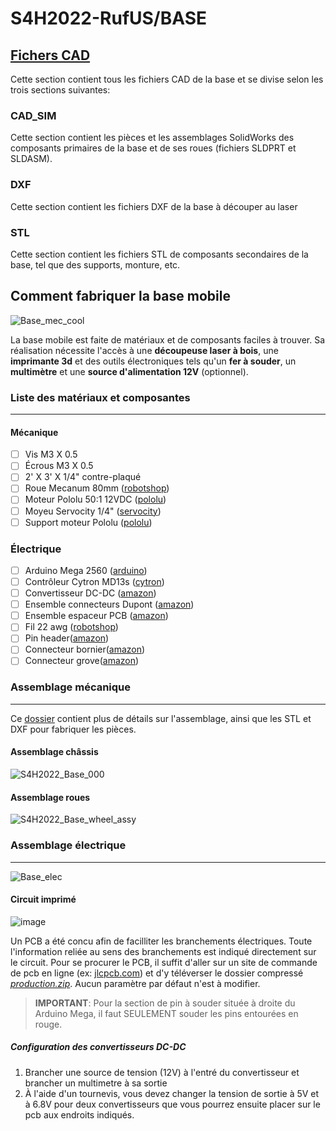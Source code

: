 
# S4H2022-RufUS/BASE
## [Fichers CAD](https://github.com/Beam-create/S4H2022-RufUS/tree/main/CAD)
Cette section contient tous les fichiers CAD de la base et se divise selon les trois sections suivantes:
### CAD_SIM
Cette section contient les pièces et les assemblages SolidWorks des composants primaires de la base et de ses roues (fichiers SLDPRT et SLDASM).
### DXF
Cette section contient les fichiers DXF de la base à découper au laser
### STL
Cette section contient les fichiers STL de composants secondaires de la base, tel que des supports, monture, etc.

## Comment fabriquer la base mobile
![Base_mec_cool](https://user-images.githubusercontent.com/72213923/155202295-f0e4fc5b-6d43-4b49-9942-6be311430c08.jpg)

La base mobile est faite de matériaux et de composants faciles à trouver. Sa réalisation nécessite l'accès à une **découpeuse laser à bois**, une **imprimante 3d** et des outils électroniques tels qu'un **fer à souder**, un **multimètre** et une **source d'alimentation 12V** (optionnel).

### Liste des matériaux et composantes
***
#### Mécanique
- [ ]  Vis M3 X 0.5 
- [ ] Écrous M3 X 0.5 
- [ ] 2' X 3' X 1/4" contre-plaqué
- [ ] Roue Mecanum 80mm ([robotshop](https://www.robotshop.com/ca/en/80mm-mecanum-wheel-kit-4x.html))
- [ ] Moteur Pololu 50:1 12VDC  ([pololu](https://www.pololu.com/product/4753))
- [ ] Moyeu Servocity 1/4"  ([servocity](https://www.servocity.com/0-250-0-770-set-screw-hub/))
- [ ] Support moteur Pololu ([pololu](https://www.pololu.com/product/1084))

### Électrique
- [ ] Arduino Mega 2560 ([arduino](https://store-usa.arduino.cc/products/arduino-mega-2560-rev3))
- [ ] Contrôleur Cytron MD13s ([cytron](https://www.cytron.io/p-13amp-6v-30v-dc-motor-driver))
- [ ] Convertisseur DC-DC ([amazon](https://www.amazon.ca/Yizhet-Module-dalimentation-r%C3%A9glable-LM2596/dp/B08Q2YKJ6Q/ref=sr_1_4_sspa?keywords=variable+buck+converter&qid=1645588038&sprefix=variable+buck%2Caps%2C87&sr=8-4-spons&psc=1&spLa=ZW5jcnlwdGVkUXVhbGlmaWVyPUEyTzZQOVVRQUg1VTJYJmVuY3J5cHRlZElkPUEwMTczNjA2SlRaNlpGSUtMRkxFJmVuY3J5cHRlZEFkSWQ9QTA4NTUxOTYyQVM3Vjk5TzNHM0gyJndpZGdldE5hbWU9c3BfYXRmJmFjdGlvbj1jbGlja1JlZGlyZWN0JmRvTm90TG9nQ2xpY2s9dHJ1ZQ==))
- [ ] Ensemble connecteurs Dupont ([amazon](https://www.amazon.ca/Yangoutool-Dupont-connecteurs-cliquet-JST-XH/dp/B07X9MJ8G2/ref=sr_1_3_sspa?__mk_fr_CA=%C3%85M%C3%85%C5%BD%C3%95%C3%91&crid=22K7F4Z52OQK1&keywords=jst+connector+kit&qid=1645481928&sprefix=jst+connector+kit%2Caps%2C71&sr=8-3-spons&psc=1&spLa=ZW5jcnlwdGVkUXVhbGlmaWVyPUFFVjVON0VMUDJCRUImZW5jcnlwdGVkSWQ9QTA0OTM2NDYzUFdHRDM1M1NMMUROJmVuY3J5cHRlZEFkSWQ9QTAwMjk1ODM5VlFUSjM0OTNUS0Emd2lkZ2V0TmFtZT1zcF9hdGYmYWN0aW9uPWNsaWNrUmVkaXJlY3QmZG9Ob3RMb2dDbGljaz10cnVl))
- [ ] Ensemble espaceur PCB ([amazon](https://www.amazon.ca/Litorange-entretoises-hexagonales-femelle-circuit/dp/B07TP2YYQB/ref=sr_1_1_sspa?__mk_fr_CA=%C3%85M%C3%85%C5%BD%C3%95%C3%91&crid=3PX4RNR4ABLM5&keywords=pcb+spacer&qid=1645482172&sprefix=pcb+spacer%2Caps%2C74&sr=8-1-spons&psc=1&spLa=ZW5jcnlwdGVkUXVhbGlmaWVyPUEyMzhTRTFZSEFKTVYzJmVuY3J5cHRlZElkPUExMDMyMzczUlg1QkE5RUk1STRVJmVuY3J5cHRlZEFkSWQ9QTA3NTI5NDUyWEg1OUNPOEtOWDhXJndpZGdldE5hbWU9c3BfYXRmJmFjdGlvbj1jbGlja1JlZGlyZWN0JmRvTm90TG9nQ2xpY2s9dHJ1ZQ==))
- [ ] Fil 22 awg ([robotshop](https://www.robotshop.com/ca/fr/kit-fils-pvc-noyau-solide-plusivo-22awg-6-couleurs-10-m-chacun.html))
- [ ] Pin header([amazon](https://www.amazon.ca/-/fr/10-Paire-femelle-broches-Connecteur-Arduino/dp/B019WOPOHI/ref=sr_1_10?__mk_fr_CA=ÅMÅŽÕÑ&crid=2QZMUE8YLUWN3&keywords=pin+header&qid=1649268265&sprefix=pin+header%2Caps%2C54&sr=8-10))
- [ ] Connecteur bornier([amazon](https://www.amazon.ca/-/fr/gp/product/B07H5G7GC6/ref=ppx_yo_dt_b_asin_title_o07_s00?ie=UTF8&th=1))
- [ ] Connecteur grove([amazon](https://www.amazon.ca/-/fr/WOWOONE-connecteurs-femelles-Micro-broches/dp/B08RHGT3W3/ref=sr_1_38?__mk_fr_CA=ÅMÅŽÕÑ&crid=2IVHVETWWB96F&keywords=grove+connectors+4&qid=1649268329&sprefix=grove+connectors+4%2Caps%2C57&sr=8-38))

### Assemblage mécanique
***
Ce [dossier](https://github.com/Beam-create/S4H2022-RufUS/tree/main/CAD) contient plus de détails sur l'assemblage, ainsi que les STL et DXF pour fabriquer les pièces.
#### Assemblage châssis
![S4H2022_Base_000](https://user-images.githubusercontent.com/72213923/155043265-a48b9cb9-ba62-4f9d-9cca-9c9b88f82a11.JPG)

#### Assemblage roues
![S4H2022_Base_wheel_assy](https://user-images.githubusercontent.com/72213923/155043038-8b1f1ff6-de8e-483d-bc60-c8016de359c1.JPG)

### Assemblage électrique
***
![Base_elec](https://user-images.githubusercontent.com/72213923/155202543-286f9da8-20ac-4cc9-b509-e796d946be58.jpg)

#### Circuit imprimé
![image](https://user-images.githubusercontent.com/54538310/162044831-c107e6bc-2753-42b0-91d1-e67a90bdf6a5.png)


Un PCB a été concu afin de facilliter les branchements électriques. Toute l'information reliée au sens des branchements est indiqué directement sur le circuit. Pour se procurer le PCB, il suffit d'aller sur un site de commande de pcb en ligne (ex: [jlcpcb.com](https://jlcpcb.com/VGB?gclid=CjwKCAjw9LSSBhBsEiwAKtf0n9PKT3Qgz4o0cPbz0CCLisM4oUogkxZFzJCL4dg2W4-eoO5GJ_axChoCpaEQAvD_BwE)) et d'y téléverser le dossier compressé  [*production.zip*](/FABRICATION/PCB). Aucun paramètre par défaut n'est à modifier.

> **IMPORTANT**: Pour la section de pin à souder située à droite du Arduino Mega, il faut SEULEMENT souder les pins entourées en rouge.

##### Configuration des convertisseurs DC-DC
1. Brancher une source de tension (12V) à l'entré du convertisseur et brancher un multimetre à sa sortie
2. À l'aide d'un tournevis, vous devez changer la tension de sortie à 5V et à 6.8V pour deux convertisseurs que vous pourrez ensuite placer sur le pcb aux endroits indiqués.
